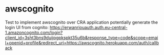 # awscognito
Test to implement awscognito over CRA application
potentially generate the login UI from cognito: https://erwanriouauth.auth.eu-central-1.amazoncognito.com/login?client_id=3sht3bns9duijpgpkspkt35u6b&response_type=code&scope=email+openid+profile&redirect_uri=https://awscognito.herokuapp.com/auth/callback

